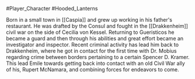 #Player_Character #Hooded_Lanterns 

Born in a small town in [[Caspia]] and grew up working in his father's restaurant. He was drafted by the Consul and fought in the [[Drakkenheim]] civil war on the side of Cecilia von Kessel. Returning to Gueristicos he became a guard and then through his abilities and great effort became an investigator and inspector. Recent criminal activity has lead him back to Drakkenheim, where he got in contact for the first time with Dr. Mobius regarding crime between borders pertaining to a certain Spencer D. Kramer. This lead Emile towards getting back into contact with an old Civil War ally of his, Rupert McNamara, and combining forces for endeavors to come.